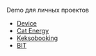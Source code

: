 Demo для личных проектов
- [Device](http://quasko.com/device)
- [Cat Energy](http://quasko.com/cat-energy)
- [Keksobooking](http://quasko.com/keksobooking)
- [BIT](http://quasko.com/bit)
